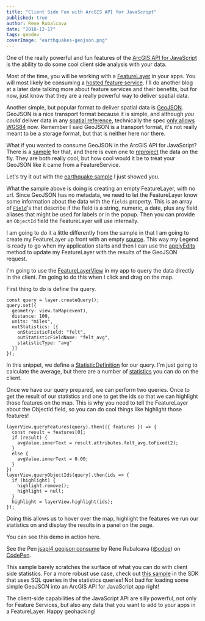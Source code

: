 ```yaml
---
title: "Client Side Fun with ArcGIS API for JavaScript"
published: true
author: Rene Rubalcava
date: "2018-12-17"
tags: geodev
coverImage: "earthquakes-geojson.png"
---
```


One of the really powerful and fun features of the [ArcGIS API for JavaScript](https://developers.arcgis.com/javascript/index.html) is the ability to do some cool client side analysis with your data.

Most of the time, you will be working with a [FeatureLayer](https://developers.arcgis.com/javascript/latest/api-reference/esri-layers-FeatureLayer.html) in your apps. You will most likely be consuming a [hosted feature service](https://doc.arcgis.com/en/arcgis-online/manage-data/publish-features.htm). I'll do another blog at a later date talking more about feature services and their benefits, but for now, just know that they are a really powerful way to deliver spatial data.

Another simple, but popular format to deliver spatial data is [GeoJSON](http://geojson.org/). GeoJSON is a nice transport format because it is simple, and although _you could_ deliver data in any [spatial reference](http://spatialreference.org/), technically the spec [only allows WGS84](https://tools.ietf.org/html/rfc7946#appendix-B) now. Remember I said GeoJSON is a transport format, it's not really meant to be a storage format, but that is neither here nor there.

What if you wanted to consume GeoJSON in the ArcGIS API for JavaScript? There is a [sample](https://developers.arcgis.com/javascript/latest/sample-code/layers-featurelayer-collection/index.html) for that, and there is even one to [reproject](https://developers.arcgis.com/javascript/latest/sample-code/client-projection/index.html) the data on the fly. They are both really cool, but how cool would it be to treat your GeoJSON like it came from a FeatureService.

Let's try it out with the [earthquake sample](https://developers.arcgis.com/javascript/latest/sample-code/layers-featurelayer-collection/index.html) I just showed you.

What the sample above is doing is creating an empty FeatureLayer, with no url. Since GeoJSON has no metadata, we need to let the FeatureLayer know some information about the data with the `fields` property. This is an array of [`Field`](https://developers.arcgis.com/javascript/latest/api-reference/esri-layers-support-Field.html)'s that describe if the field is a string, numeric, a date, plus any field aliases that might be used for labels or in the popup. Then you can provide an `ObjectId` field the FeatureLayer will use internally.

I am going to do it a little differently from the sample in that I am going to create my FeatureLayer up front with an empty [source](https://developers.arcgis.com/javascript/latest/api-reference/esri-layers-FeatureLayer.html#source). This way my Legend is ready to go when my application starts and then I can use the [applyEdits](https://developers.arcgis.com/javascript/latest/api-reference/esri-layers-FeatureLayer.html#applyEdits) method to update my FeatureLayer with the results of the GeoJSON request.

I'm going to use the [FeatureLayerView](https://developers.arcgis.com/javascript/latest/api-reference/esri-views-layers-FeatureLayerView.html) in my app to query the data directly in the client. I'm going to do this when I click and drag on the map.

First thing to do is define the query.

```
const query = layer.createQuery();
query.set({
  geometry: view.toMap(event),
  distance: 100,
  units: "miles",
  outStatistics: [{
    onStatisticField: "felt",
    outStatisticFieldName: "felt_avg",
    statisticType: "avg"
  }]
});
```

In this snippet, we define a [StatisticDefinition](https://developers.arcgis.com/javascript/latest/api-reference/esri-tasks-support-StatisticDefinition.html) for our query. I'm just going to calculate the average, but there are a number of [statistics](https://developers.arcgis.com/javascript/latest/api-reference/esri-tasks-support-StatisticDefinition.html#statisticType) you can do on the client.

Once we have our query prepared, we can perform two queries. Once to get the result of our statistics and one to get the ids so that we can highlight those features on the map. This is why you need to tell the FeatureLayer about the ObjectId field, so you can do cool things like highlight those features!  

```
layerView.queryFeatures(query).then(({ features }) => {
  const result = features[0];
  if (result) {
    avgValue.innerText = result.attributes.felt_avg.toFixed(2);
  }
  else {
    avgValue.innerText = 0.00;
  }
})
layerView.queryObjectIds(query).then(ids => {
  if (highlight) {
    highlight.remove();
    highlight = null;
  }
  highlight = layerView.highlight(ids);
});
```

Doing this allows us to hover over the map, highlight the features we run our statistics on and display the results in a panel on the page.

You can see this demo in action here.

<p data-height="532" data-theme-id="31222" data-slug-hash="LMZvNq" data-default-tab="result" data-user="odoe" data-pen-title="jsapi4 geojson consume" data-preview="true" class="codepen">See the Pen <a href="https://codepen.io/odoe/pen/LMZvNq/">jsapi4 geojson consume</a> by Rene Rubalcava (<a href="https://codepen.io/odoe">@odoe</a>) on <a href="https://codepen.io">CodePen</a>.</p>
<script async src="https://static.codepen.io/assets/embed/ei.js"></script>

This sample barely scratches the surface of what you can do with client side statistics. For a more robust use case, check out [this sample](https://developers.arcgis.com/javascript/latest/sample-code/sandbox/index.html?sample=featurelayerview-query-distance) in the SDK that uses SQL queries in the statistics queries! Not bad for loading some simple GeoJSON into an ArcGIS API for JavaScript app right!

The client-side capabilities of the JavaScript API are silly powerful, not only for Feature Services, but also any data that you want to add to your apps in a FeatureLayer. Happy geohacking!
